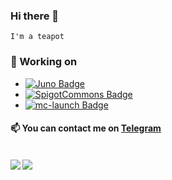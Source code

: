 ### Hi there 👋
<code>I'm a teapot</code>

### 🔭 Working on
* [![Juno Badge](https://img.shields.io/badge/repository-Just%20an%20Useful%20Network%20Organizer-brightgreen?logo=github)](https://github.com/MRtecno98/Juno)
* [![SpigotCommons Badge](https://img.shields.io/badge/repository-Spigot%20Commons-brightgreen?logo=github)](https://github.com/MRtecno98/SpigotCommons)
* [![mc-launch Badge](https://img.shields.io/badge/repository-mc--launch-brightgreen?logo=github)](https://github.com/MRtecno98/mc-launch)

#### 📫 You can contact me on [Telegram](https://t.me/MRtecno98)

<br>

<a href="https://github.com/anuraghazra/github-readme-stats">
  <img align="left" src="https://github-readme-stats.vercel.app/api?username=MRtecno98&theme=vue&count_private=true&show_icons=true" />
</a>
<a href="https://github.com/anuraghazra/github-readme-stats">
  <img align="left" src="https://github-readme-stats.vercel.app/api/top-langs/?username=MRtecno98&theme=vue" />
</a>
